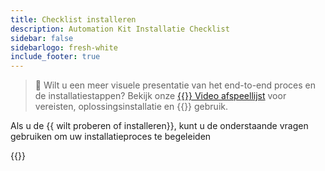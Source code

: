 ```yaml
---
title: Checklist installeren
description: Automation Kit Installatie Checklist
sidebar: false
sidebarlogo: fresh-white
include_footer: true
---
```

> 🎥 Wilt u een meer visuele presentatie van het end-to-end proces en de installatiestappen? Bekijk onze <a href='https://www.youtube.com/playlist?list=PLi9EhCY4z99VlRg4j7D1Or6XfXbUcEWZy' target='_blank'>{{<product-name>}} Video afspeellijst</a> voor vereisten, oplossingsinstallatie en {{<product-name>}} gebruik.

Als u de {{ wilt proberen of installeren<product-name>}}, kunt u de onderstaande vragen gebruiken om uw installatieproces te begeleiden

{{<questions name="/get-started/install-checklist.json" completed="Thank you for completing install checklist" showNavigationButtons=false >}}
